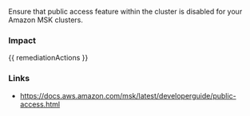 
Ensure that public access feature within the cluster is disabled for your Amazon MSK clusters.

### Impact
<!-- Add Impact here -->

<!-- DO NOT CHANGE -->
{{ remediationActions }}

### Links
- https://docs.aws.amazon.com/msk/latest/developerguide/public-access.html



